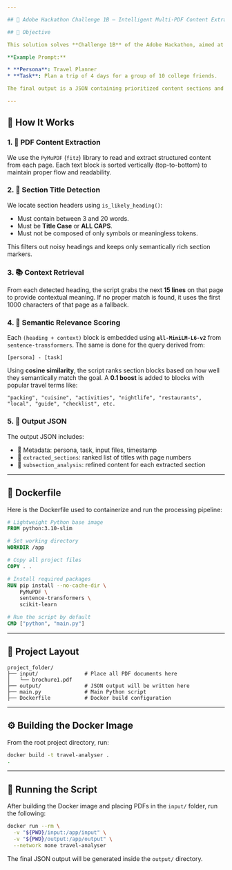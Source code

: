 ```yaml
---

## 🧭 Adobe Hackathon Challenge 1B – Intelligent Multi-PDF Content Extractor

## 📌 Objective

This solution solves **Challenge 1B** of the Adobe Hackathon, aimed at intelligently analyzing a folder of travel-related PDF documents. Given a **persona** and a **task**, it extracts and ranks the most relevant sections across documents to support travel planning.

**Example Prompt:**

* **Persona**: Travel Planner
* **Task**: Plan a trip of 4 days for a group of 10 college friends.

The final output is a JSON containing prioritized content sections and context to help the persona accomplish their job effectively.

---
```


## 🧠 How It Works

### 1. 📄 PDF Content Extraction

We use the `PyMuPDF` (`fitz`) library to read and extract structured content from each page. Each text block is sorted vertically (top-to-bottom) to maintain proper flow and readability.

### 2. 🔎 Section Title Detection

We locate section headers using `is_likely_heading()`:

- Must contain between 3 and 20 words.
- Must be **Title Case** or **ALL CAPS**.
- Must not be composed of only symbols or meaningless tokens.

This filters out noisy headings and keeps only semantically rich section markers.

### 3. 📚 Context Retrieval

From each detected heading, the script grabs the next **15 lines** on that page to provide contextual meaning. If no proper match is found, it uses the first 1000 characters of that page as a fallback.

### 4. 🧠 Semantic Relevance Scoring

Each `(heading + context)` block is embedded using **`all-MiniLM-L6-v2`** from `sentence-transformers`. The same is done for the query derived from:

```text
[persona] - [task]
```

Using **cosine similarity**, the script ranks section blocks based on how well they semantically match the goal. A **0.1 boost** is added to blocks with popular travel terms like:

`"packing", "cuisine", "activities", "nightlife", "restaurants", "local", "guide", "checklist", etc.`

### 5. 🧾 Output JSON

The output JSON includes:

- 📌 Metadata: persona, task, input files, timestamp
- 📘 `extracted_sections`: ranked list of titles with page numbers
- 📄 `subsection_analysis`: refined content for each extracted section

---

## 🐳 Dockerfile

Here is the Dockerfile used to containerize and run the processing pipeline:

```dockerfile
# Lightweight Python base image
FROM python:3.10-slim

# Set working directory
WORKDIR /app

# Copy all project files
COPY . .

# Install required packages
RUN pip install --no-cache-dir \
    PyMuPDF \
    sentence-transformers \
    scikit-learn

# Run the script by default
CMD ["python", "main.py"]
```

---

## 📂 Project Layout

```plaintext
project_folder/
├── input/               # Place all PDF documents here
│   └── brochure1.pdf
├── output/              # JSON output will be written here
├── main.py              # Main Python script
├── Dockerfile           # Docker build configuration
```

---

## ⚙️ Building the Docker Image

From the root project directory, run:

```bash
docker build -t travel-analyser .
.
```

---

## 🚀 Running the Script

After building the Docker image and placing PDFs in the `input/` folder, run the following:

```bash
docker run --rm \
  -v "${PWD}/input:/app/input" \
  -v "${PWD}/output:/app/output" \
  --network none travel-analyser

```

The final JSON output will be generated inside the `output/` directory.
